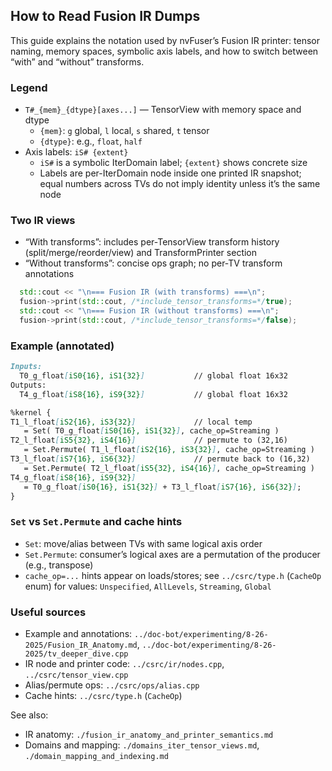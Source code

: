 ## How to Read Fusion IR Dumps

This guide explains the notation used by nvFuser’s Fusion IR printer: tensor naming, memory spaces, symbolic axis labels, and how to switch between “with” and “without” transforms.

### Legend

- `T#_{mem}_{dtype}[axes...]` — TensorView with memory space and dtype
  - `{mem}`: `g` global, `l` local, `s` shared, `t` tensor
  - `{dtype}`: e.g., `float`, `half`
- Axis labels: `iS# {extent}`
  - `iS#` is a symbolic IterDomain label; `{extent}` shows concrete size
  - Labels are per-IterDomain node inside one printed IR snapshot; equal numbers across TVs do not imply identity unless it’s the same node

### Two IR views

- “With transforms”: includes per-TensorView transform history (split/merge/reorder/view) and TransformPrinter section
- “Without transforms”: concise ops graph; no per-TV transform annotations

```36:46:/opt/pytorch/nvfuser/doc-bot/experimenting/8-26-2025/tv_deeper_dive.cpp
  std::cout << "\n=== Fusion IR (with transforms) ===\n";
  fusion->print(std::cout, /*include_tensor_transforms=*/true);
  std::cout << "\n=== Fusion IR (without transforms) ===\n";
  fusion->print(std::cout, /*include_tensor_transforms=*/false);
```

### Example (annotated)

```28:43:/opt/pytorch/nvfuser/doc-bot/experimenting/8-26-2025/Fusion_IR_Anatomy.md
Inputs:
  T0_g_float[iS0{16}, iS1{32}]           // global float 16x32
Outputs:
  T4_g_float[iS8{16}, iS9{32}]           // global float 16x32

%kernel {
T1_l_float[iS2{16}, iS3{32}]             // local temp
   = Set( T0_g_float[iS0{16}, iS1{32}], cache_op=Streaming )
T2_l_float[iS5{32}, iS4{16}]             // permute to (32,16)
   = Set.Permute( T1_l_float[iS2{16}, iS3{32}], cache_op=Streaming )
T3_l_float[iS7{16}, iS6{32}]             // permute back to (16,32)
   = Set.Permute( T2_l_float[iS5{32}, iS4{16}], cache_op=Streaming )
T4_g_float[iS8{16}, iS9{32}]
   = T0_g_float[iS0{16}, iS1{32}] + T3_l_float[iS7{16}, iS6{32}];
}
```

### `Set` vs `Set.Permute` and cache hints

- `Set`: move/alias between TVs with same logical axis order
- `Set.Permute`: consumer’s logical axes are a permutation of the producer (e.g., transpose)
- `cache_op=...` hints appear on loads/stores; see `../csrc/type.h` (`CacheOp` enum) for values: `Unspecified`, `AllLevels`, `Streaming`, `Global`

### Useful sources

- Example and annotations: `../doc-bot/experimenting/8-26-2025/Fusion_IR_Anatomy.md`, `../doc-bot/experimenting/8-26-2025/tv_deeper_dive.cpp`
- IR node and printer code: `../csrc/ir/nodes.cpp`, `../csrc/tensor_view.cpp`
- Alias/permute ops: `../csrc/ops/alias.cpp`
- Cache hints: `../csrc/type.h` (`CacheOp`)

See also:
- IR anatomy: `./fusion_ir_anatomy_and_printer_semantics.md`
- Domains and mapping: `./domains_iter_tensor_views.md`, `./domain_mapping_and_indexing.md`



